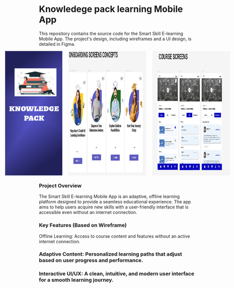 
# Knowledege pack learning Mobile App
This repository contains the source code for the Smart Skill E-learning Mobile App. The project's design, including wireframes and a UI design, is detailed in Figma.
<div style="display: flex; justify-content: center; align-items: flex-start; gap: 20px;">
    <img src="images/knowledge.png" alt="Knowledge Pack app logo" width="250" height="400">
    <img src="images/onboarding.png" alt="Onboarding screens" width="250" height="400">
    <img src="images/courese.png" alt="courese screen" width="250" height="400">
</div>

### Project Overview
The Smart Skill E-learning Mobile App is an adaptive, offline learning platform designed to provide a seamless educational experience. The app aims to help users acquire new skills with a user-friendly interface that is accessible even without an internet connection.

### Key Features (Based on Wireframe)
Offline Learning: Access to course content and features without an active internet connection.

### Adaptive Content: Personalized learning paths that adjust based on user progress and performance.

### Interactive UI/UX: A clean, intuitive, and modern user interface for a smooth learning journey.
